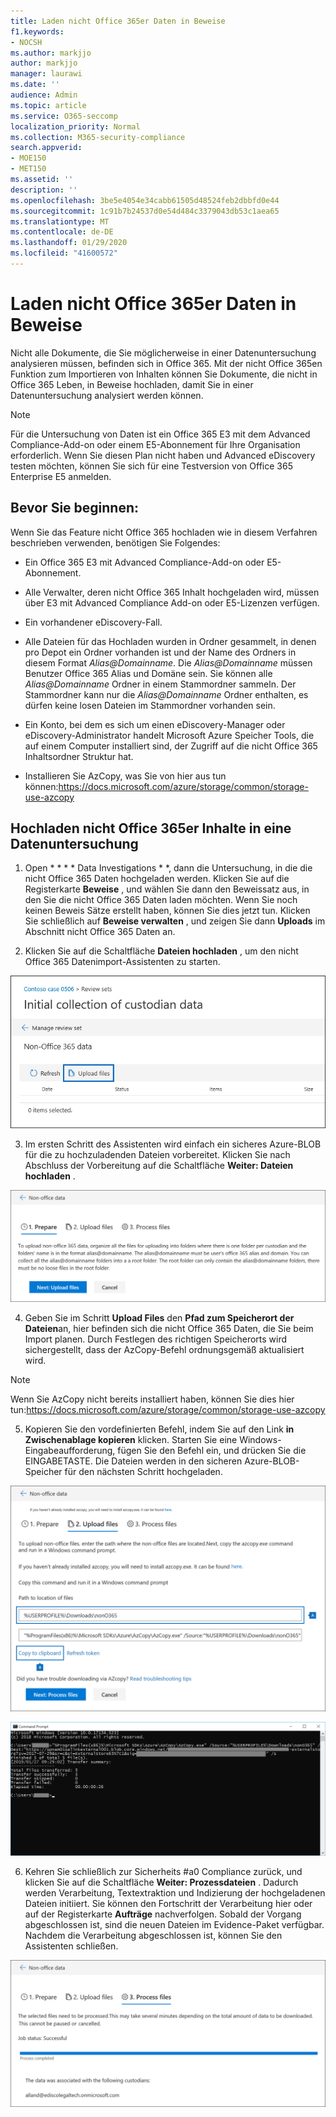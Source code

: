 ```yaml
---
title: Laden nicht Office 365er Daten in Beweise
f1.keywords:
- NOCSH
ms.author: markjjo
author: markjjo
manager: laurawi
ms.date: ''
audience: Admin
ms.topic: article
ms.service: O365-seccomp
localization_priority: Normal
ms.collection: M365-security-compliance
search.appverid:
- MOE150
- MET150
ms.assetid: ''
description: ''
ms.openlocfilehash: 3be5e4054e34cabb61505d48524feb2dbbfd0e44
ms.sourcegitcommit: 1c91b7b24537d0e54d484c3379043db53c1aea65
ms.translationtype: MT
ms.contentlocale: de-DE
ms.lasthandoff: 01/29/2020
ms.locfileid: "41600572"
---
```

# <a name="load-non-office-365-data-into-evidence"></a>Laden nicht Office 365er Daten in Beweise

Nicht alle Dokumente, die Sie möglicherweise in einer Datenuntersuchung analysieren müssen, befinden sich in Office 365. Mit der nicht Office 365en Funktion zum Importieren von Inhalten können Sie Dokumente, die nicht in Office 365 Leben, in Beweise hochladen, damit Sie in einer Datenuntersuchung analysiert werden können.

>[!Note]
>Für die Untersuchung von Daten ist ein Office 365 E3 mit dem Advanced Compliance-Add-on oder einem E5-Abonnement für Ihre Organisation erforderlich. Wenn Sie diesen Plan nicht haben und Advanced eDiscovery testen möchten, können Sie sich für eine Testversion von Office 365 Enterprise E5 anmelden.

## <a name="before-you-begin"></a>Bevor Sie beginnen:

Wenn Sie das Feature nicht Office 365 hochladen wie in diesem Verfahren beschrieben verwenden, benötigen Sie Folgendes:

- Ein Office 365 E3 mit Advanced Compliance-Add-on oder E5-Abonnement.

- Alle Verwalter, deren nicht Office 365 Inhalt hochgeladen wird, müssen über E3 mit Advanced Compliance Add-on oder E5-Lizenzen verfügen.

- Ein vorhandener eDiscovery-Fall.

- Alle Dateien für das Hochladen wurden in Ordner gesammelt, in denen pro Depot ein Ordner vorhanden ist und der Name des Ordners in diesem Format *Alias@Domainname*. Die *Alias@Domainname* müssen Benutzer Office 365 Alias und Domäne sein. Sie können alle *Alias@Domainname* Ordner in einem Stammordner sammeln. Der Stammordner kann nur die *Alias@Domainname* Ordner enthalten, es dürfen keine losen Dateien im Stammordner vorhanden sein.

- Ein Konto, bei dem es sich um einen eDiscovery-Manager oder eDiscovery-Administrator handelt Microsoft Azure Speicher Tools, die auf einem Computer installiert sind, der Zugriff auf die nicht Office 365 Inhaltsordner Struktur hat.

- Installieren Sie AzCopy, was Sie von hier aus tun können:https://docs.microsoft.com/azure/storage/common/storage-use-azcopy

## <a name="upload-non-office-365-content-in-to-a-data-investigation"></a>Hochladen nicht Office 365er Inhalte in eine Datenuntersuchung

1. Open * * * * Data Investigations * *, dann die Untersuchung, in die die nicht Office 365 Daten hochgeladen werden.  Klicken Sie auf die Registerkarte **Beweise** , und wählen Sie dann den Beweissatz aus, in den Sie die nicht Office 365 Daten laden möchten.  Wenn Sie noch keinen Beweis Sätze erstellt haben, können Sie dies jetzt tun.  Klicken Sie schließlich auf **Beweise verwalten** , und zeigen Sie dann **Uploads** im Abschnitt nicht Office 365 Daten an.

2. Klicken Sie auf die Schaltfläche **Dateien hochladen** , um den nicht Office 365 Datenimport-Assistenten zu starten.

![Dateien hochladen](media/574f4059-4146-4058-9df3-ec97cf28d7c7.png)

3. Im ersten Schritt des Assistenten wird einfach ein sicheres Azure-BLOB für die zu hochzuladenden Dateien vorbereitet.  Klicken Sie nach Abschluss der Vorbereitung auf die Schaltfläche **Weiter: Dateien hochladen** .

![Vorbereiten des Datenimports ohne Office 365](media/0670a347-a578-454a-9b3d-e70ef47aec57.png)
 
4. Geben Sie im Schritt **Upload Files** den **Pfad zum Speicherort der Dateien**an, hier befinden sich die nicht Office 365 Daten, die Sie beim Import planen.  Durch Festlegen des richtigen Speicherorts wird sichergestellt, dass der AzCopy-Befehl ordnungsgemäß aktualisiert wird.

> [!NOTE]
> Wenn Sie AzCopy nicht bereits installiert haben, können Sie dies hier tun:https://docs.microsoft.com/azure/storage/common/storage-use-azcopy

5. Kopieren Sie den vordefinierten Befehl, indem Sie auf den Link **in Zwischenablage kopieren** klicken. Starten Sie eine Windows-Eingabeaufforderung, fügen Sie den Befehl ein, und drücken Sie die EINGABETASTE.  Die Dateien werden in den sicheren Azure-BLOB-Speicher für den nächsten Schritt hochgeladen.

![Hochladen von Dateien für nicht Office 365 Datenimport](media/3ea53b5d-7f9b-4dfc-ba63-90a38c14d41a.png)

![Verwenden von AzCopy zum Importieren nicht Office 365er Daten](media/504e2dbe-f36f-4f36-9b08-04aea85d8250.png)

6. Kehren Sie schließlich zur Sicherheits #a0 Compliance zurück, und klicken Sie auf die Schaltfläche **Weiter: Prozessdateien** .  Dadurch werden Verarbeitung, Textextraktion und Indizierung der hochgeladenen Dateien initiiert.  Sie können den Fortschritt der Verarbeitung hier oder auf der Registerkarte **Aufträge** nachverfolgen.  Sobald der Vorgang abgeschlossen ist, sind die neuen Dateien im Evidence-Paket verfügbar.  Nachdem die Verarbeitung abgeschlossen ist, können Sie den Assistenten schließen.

![Nicht Office 365 Import Prozessdateien](media/218b1545-416a-4a9f-9b25-3b70e8508f67.png)

